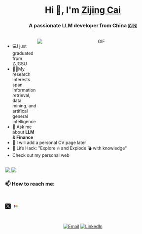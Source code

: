<h1 align="center">Hi 👋, I'm <a href="https://aaronzijingcai.github.io/" target="blank">Zijing Cai</a></h1>

<h3 align="center">A passionate LLM developer from China 🇨🇳</h3>

<br/><a target="_blank" align="center">
  <img align="right" top="500" height="300" width="400" alt="GIF" src="https://media.giphy.com/media/SWoSkN6DxTszqIKEqv/giphy.gif">
</a>

- 💻I just graduated from ZJGSU
- 👨‍💻My research interests span information retrieval, data mining, and artifical general intelligence
- 💬 Ask me about **LLM & Finance**
- 📄 I will add a personal CV page later
- 🎯 Life Hack: "Explore 🔥 and Explode 💣 with knowledge"
- Check out my personal web

<br/>

<a href="https://github.com/Aaronzijingcai">
  <img height="165em" src="https://github-readme-stats.vercel.app/api?username=Aaronzijingcai&theme=buefy&show_icons=true" />
  <img height="165em" src="https://github-readme-stats.vercel.app/api/top-langs/?username=Aaronzijingcai&theme=buefy&layout=compact" />
</a>

<br/>

<h3> 📫 How to reach me: </h3>&nbsp

[<img src="pic/twitter.png" width="3.5%"/>](https://x.com/Zijing_Cai_)&nbsp; <a href="aaron.zijingcai@gmail.com"> <img src="pic/google.png" width="3.5%"/>

<br/>

<p align="center">
<a href="mailto:aaron.zijingcai@gmail"><img alt="Email" src="https://img.shields.io/badge/Email-aaron.zijingcai@gmail.com-blue?style=flat-square&logo=gmail"></a>
<a href="https://aaronzijingcai.github.io/"><img alt="LinkedIn" src="https://img.shields.io/badge/Personal%20Web-Zijing%20Cai-blue?style=flat-square&logo=github"></a>
</p>
